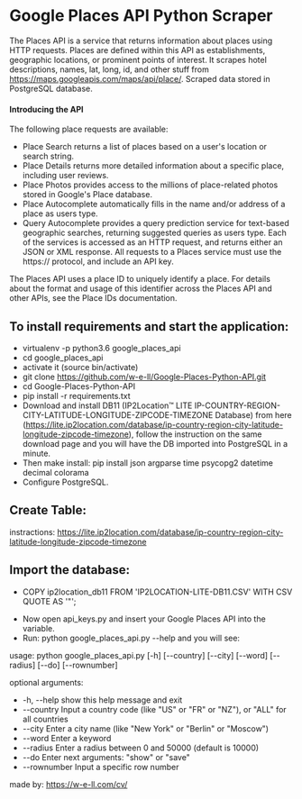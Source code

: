 # Google Places API Python Scraper

The Places API is a service that returns information about places using HTTP requests. Places are defined within this API as establishments, geographic locations, or prominent points of interest.
It scrapes hotel descriptions, names, lat, long, id, and other stuff from https://maps.googleapis.com/maps/api/place/. 
Scraped data stored in PostgreSQL database.

#### Introducing the API
The following place requests are available:

- Place Search returns a list of places based on a user's location or search string.
- Place Details returns more detailed information about a specific place, including user reviews.
- Place Photos provides access to the millions of place-related photos stored in Google's Place database.
- Place Autocomplete automatically fills in the name and/or address of a place as users type.
- Query Autocomplete provides a query prediction service for text-based geographic searches, returning suggested queries as users type.
Each of the services is accessed as an HTTP request, and returns either an JSON or XML response. All requests to a Places service must use the https:// protocol, and include an API key.

The Places API uses a place ID to uniquely identify a place. For details about the format and usage of this identifier across the Places API and other APIs, see the Place IDs documentation.


## To install requirements and start the application:

* virtualenv -p python3.6 google_places_api
* cd google_places_api
* activate it (source bin/activate)
* git clone https://github.com/w-e-ll/Google-Places-Python-API.git
* cd Google-Places-Python-API
* pip install -r requirements.txt
* Download and install DB11 (IP2Location™ LITE IP-COUNTRY-REGION-CITY-LATITUDE-LONGITUDE-ZIPCODE-TIMEZONE Database) from here (https://lite.ip2location.com/database/ip-country-region-city-latitude-longitude-zipcode-timezone), follow the instruction on the same download page and you will have the DB imported into PostgreSQL in a minute.
* Then make install: pip install json argparse time psycopg2 datetime decimal colorama
* Configure PostgreSQL.

## Create Table:
instractions: https://lite.ip2location.com/database/ip-country-region-city-latitude-longitude-zipcode-timezone

## Import the database:
- COPY ip2location_db11 FROM 'IP2LOCATION-LITE-DB11.CSV' WITH CSV QUOTE AS '"';

* Now open api_keys.py and insert your Google Places API into the variable.
* Run: python google_places_api.py --help and you will see:

usage: python google_places_api.py [-h] [--country] [--city] [--word] [--radius] [--do] [--rownumber]

optional arguments:
 * -h, --help    show this help message and exit
 * --country     Input a country code (like "US" or "FR" or "NZ"), or "ALL" for all countries
 * --city        Enter a city name (like "New York" or "Berlin" or "Moscow")
 * --word        Enter a keyword
 * --radius      Enter a radius between 0 and 50000 (default is 10000)
 * --do          Enter next arguments: "show" or "save"
 * --rownumber   Input a specific row number 

made by: https://w-e-ll.com/cv/
